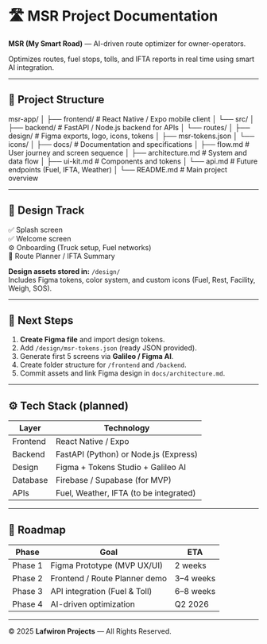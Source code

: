 # 🛣️ MSR Project Documentation

**MSR (My Smart Road)** — AI-driven route optimizer for owner-operators.

Optimizes routes, fuel stops, tolls, and IFTA reports in real time using smart AI integration.

---

## 📁 Project Structure

msr-app/
│
├── frontend/ # React Native / Expo mobile client
│ └── src/
│
├── backend/ # FastAPI / Node.js backend for APIs
│ └── routes/
│
├── design/ # Figma exports, logo, icons, tokens
│ ├── msr-tokens.json
│ └── icons/
│
├── docs/ # Documentation and specifications
│ ├── flow.md # User journey and screen sequence
│ ├── architecture.md # System and data flow
│ ├── ui-kit.md # Components and tokens
│ └── api.md # Future endpoints (Fuel, IFTA, Weather)
│
└── README.md # Main project overview

---

## 🎨 Design Track

✅ Splash screen  
✅ Welcome screen  
⚙️ Onboarding (Truck setup, Fuel networks)  
🚛 Route Planner / IFTA Summary  

**Design assets stored in:** `/design/`  
Includes Figma tokens, color system, and custom icons (Fuel, Rest, Facility, Weigh, SOS).

---

## 🧭 Next Steps

1. **Create Figma file** and import design tokens.  
2. Add `/design/msr-tokens.json` (ready JSON provided).  
3. Generate first 5 screens via **Galileo / Figma AI**.  
4. Create folder structure for `/frontend` and `/backend`.  
5. Commit assets and link Figma design in `docs/architecture.md`.

---

## ⚙️ Tech Stack (planned)

| Layer | Technology |
|-------|-------------|
| Frontend | React Native / Expo |
| Backend | FastAPI (Python) or Node.js (Express) |
| Design | Figma + Tokens Studio + Galileo AI |
| Database | Firebase / Supabase (for MVP) |
| APIs | Fuel, Weather, IFTA (to be integrated) |

---

## 📅 Roadmap

| Phase | Goal | ETA |
|-------|------|-----|
| Phase 1 | Figma Prototype (MVP UX/UI) | 2 weeks |
| Phase 2 | Frontend / Route Planner demo | 3–4 weeks |
| Phase 3 | API integration (Fuel & Toll) | 6–8 weeks |
| Phase 4 | AI-driven optimization | Q2 2026 |

---

© 2025 **Lafwiron Projects** — All Rights Reserved.
